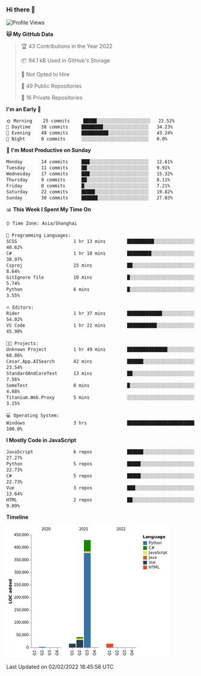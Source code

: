 ### Hi there 👋
<!--START_SECTION:waka-->
![Profile Views](http://img.shields.io/badge/Profile%20Views-0-blue)

**🐱 My GitHub Data** 

> 🏆 43 Contributions in the Year 2022
 > 
> 📦 94.1 kB Used in GitHub's Storage 
 > 
> 🚫 Not Opted to Hire
 > 
> 📜 49 Public Repositories 
 > 
> 🔑 16 Private Repositories  
 > 
**I'm an Early 🐤** 

```text
🌞 Morning    25 commits     █████░░░░░░░░░░░░░░░░░░░░   22.52% 
🌆 Daytime    38 commits     ████████░░░░░░░░░░░░░░░░░   34.23% 
🌃 Evening    48 commits     ██████████░░░░░░░░░░░░░░░   43.24% 
🌙 Night      0 commits      ░░░░░░░░░░░░░░░░░░░░░░░░░   0.0%

```
📅 **I'm Most Productive on Sunday** 

```text
Monday       14 commits     ███░░░░░░░░░░░░░░░░░░░░░░   12.61% 
Tuesday      11 commits     ██░░░░░░░░░░░░░░░░░░░░░░░   9.91% 
Wednesday    17 commits     ███░░░░░░░░░░░░░░░░░░░░░░   15.32% 
Thursday     9 commits      ██░░░░░░░░░░░░░░░░░░░░░░░   8.11% 
Friday       8 commits      █░░░░░░░░░░░░░░░░░░░░░░░░   7.21% 
Saturday     22 commits     █████░░░░░░░░░░░░░░░░░░░░   19.82% 
Sunday       30 commits     ██████░░░░░░░░░░░░░░░░░░░   27.03%

```


📊 **This Week I Spent My Time On** 

```text
⌚︎ Time Zone: Asia/Shanghai

💬 Programming Languages: 
SCSS                     1 hr 13 mins        ██████████░░░░░░░░░░░░░░░   40.62% 
C#                       1 hr 10 mins        █████████░░░░░░░░░░░░░░░░   38.97% 
Csproj                   15 mins             ██░░░░░░░░░░░░░░░░░░░░░░░   8.64% 
GitIgnore file           10 mins             █░░░░░░░░░░░░░░░░░░░░░░░░   5.74% 
Python                   6 mins              █░░░░░░░░░░░░░░░░░░░░░░░░   3.55%

🔥 Editors: 
Rider                    1 hr 37 mins        █████████████░░░░░░░░░░░░   54.02% 
VS Code                  1 hr 22 mins        ███████████░░░░░░░░░░░░░░   45.98%

🐱‍💻 Projects: 
Unknown Project          1 hr 49 mins        ███████████████░░░░░░░░░░   60.86% 
Cesar.App.AISearch       42 mins             ██████░░░░░░░░░░░░░░░░░░░   23.54% 
StandardAndCoreTest      13 mins             ██░░░░░░░░░░░░░░░░░░░░░░░   7.56% 
SomeTest                 8 mins              █░░░░░░░░░░░░░░░░░░░░░░░░   4.88% 
Titanium.Web.Proxy       5 mins              ░░░░░░░░░░░░░░░░░░░░░░░░░   3.15%

💻 Operating System: 
Windows                  3 hrs               █████████████████████████   100.0%

```

**I Mostly Code in JavaScript** 

```text
JavaScript               6 repos             ██████░░░░░░░░░░░░░░░░░░░   27.27% 
Python                   5 repos             █████░░░░░░░░░░░░░░░░░░░░   22.73% 
C#                       5 repos             █████░░░░░░░░░░░░░░░░░░░░   22.73% 
Vue                      3 repos             ███░░░░░░░░░░░░░░░░░░░░░░   13.64% 
HTML                     2 repos             ██░░░░░░░░░░░░░░░░░░░░░░░   9.09%

```


**Timeline**

![Chart not found](https://raw.githubusercontent.com/cesaryuan/cesaryuan/main/charts/bar_graph.png) 


 Last Updated on 02/02/2022 18:45:58 UTC
<!--END_SECTION:waka-->

<!--
**cesaryuan/Cesaryuan** is a ✨ _special_ ✨ repository because its `README.md` (this file) appears on your GitHub profile.

Here are some ideas to get you started:

- 🔭 I’m currently working on ...
- 🌱 I’m currently learning ...
- 👯 I’m looking to collaborate on ...
- 🤔 I’m looking for help with ...
- 💬 Ask me about ...
- 📫 How to reach me: ...
- 😄 Pronouns: ...
- ⚡ Fun fact: ...
-->
